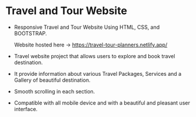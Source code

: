 # Travel and Tour Website

+ Responsive Travel and Tour Website Using HTML, CSS, and BOOTSTRAP.

  Website hosted here -> https://travel-tour-planners.netlify.app/

+ Travel website project that allows users to explore and book travel destination.

+ It provide information about various Travel Packages, Services and a Gallery of beautiful destination.

+ Smooth scrolling in each section.

+ Compatible with all mobile device and with a beautiful and pleasant user interface.

